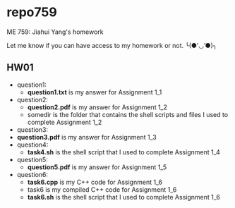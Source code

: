 # repo759
ME 759: Jiahui Yang's homework

Let me know if you can have access to my homework or not. ╰(●’◡’●)╮

## HW01
- question1:
  - **question1.txt** is my answer for Assignment 1_1
- question2:
  - **question2.pdf** is my answer for Assignment 1_2
  - somedir is the folder that contains the shell scripts and files I used to complete Assignment 1_2
- question3:
- **question3.pdf** is my answer for Assignment 1_3
- question4:
    - **task4.sh** is the shell script that I used to complete Assignment 1_4
- question5:
  - **question5.pdf** is my answer for Assignment 1_5
- question6:
    - **task6.cpp** is my C++ code for Assignment 1_6
    - task6 is my compiled C++ code for Assignment 1_6
    - **task6.sh** is the shell script that I used to complete Assignment 1_6

